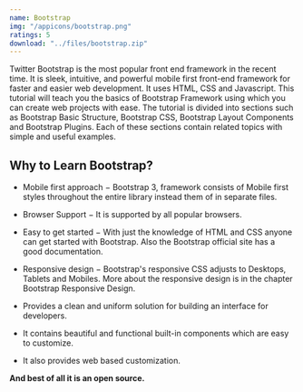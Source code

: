 ```yaml
---
name: Bootstrap
img: "/appicons/bootstrap.png"
ratings: 5
download: "../files/bootstrap.zip"
---
```


Twitter Bootstrap is the most popular front end framework in the recent time. It is sleek, intuitive, and powerful mobile first front-end framework for faster and easier web development. It uses HTML, CSS and Javascript. This tutorial will teach you the basics of Bootstrap Framework using which you can create web projects with ease. The tutorial is divided into sections such as Bootstrap Basic Structure, Bootstrap CSS, Bootstrap Layout Components and Bootstrap Plugins. Each of these sections contain related topics with simple and useful examples.

## Why to Learn Bootstrap?

- Mobile first approach − Bootstrap 3, framework consists of Mobile first styles throughout the entire library instead them of in separate files.

- Browser Support − It is supported by all popular browsers.

* Easy to get started − With just the knowledge of HTML and CSS anyone can get started with Bootstrap. Also the Bootstrap official site has a good documentation.

* Responsive design − Bootstrap's responsive CSS adjusts to Desktops, Tablets and Mobiles. More about the responsive design is in the chapter Bootstrap Responsive Design.

- Provides a clean and uniform solution for building an interface for developers.

- It contains beautiful and functional built-in components which are easy to customize.

- It also provides web based customization.

**And best of all it is an open source.**
